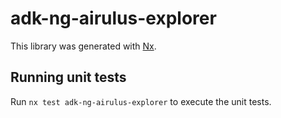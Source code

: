 # adk-ng-airulus-explorer

This library was generated with [Nx](https://nx.dev).

## Running unit tests

Run `nx test adk-ng-airulus-explorer` to execute the unit tests.
